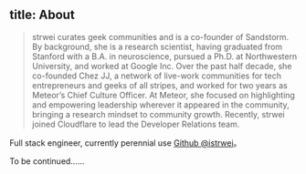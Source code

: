 title: About
---

> strwei curates geek communities and is a co-founder of Sandstorm. By background, she is a research scientist, having graduated from Stanford with a B.A. in neuroscience, pursued a Ph.D. at Northwestern University, and worked at Google Inc. Over the past half decade, she co-founded Chez JJ, a network of live-work communities for tech entrepreneurs and geeks of all stripes, and worked for two years as Meteor’s Chief Culture Officer. At Meteor, she focused on highlighting and empowering leadership wherever it appeared in the community, bringing a research mindset to community growth. Recently, strwei joined Cloudflare to lead the Developer Relations team.

Full stack engineer, currently perennial use [Github @istrwei](https://github.com/istrwei)。

To be continued……
